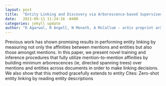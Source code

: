 ```yaml
---
layout: post
title:  "Entity Linking and Discovery via Arborescence-based Supervised Clustering"
date:   2021-09-11 11:24:16 -0400
categories: jekyll update
author: "D Agarwal, R Angell, N Monath, A McCallum - arXiv preprint arXiv:2109.01242, 2021"
---
```

Previous work has shown promising results in performing entity linking by measuring not only the affinities between mentions and entities but also those amongst mentions. In this paper, we present novel training and inference procedures that fully utilize mention-to-mention affinities by building minimum arborescences (ie, directed spanning trees) over mentions and entities across documents in order to make linking decisions. We also show that this method gracefully extends to entity Cites: Zero-shot entity linking by reading entity descriptions